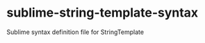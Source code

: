 sublime-string-template-syntax
==============================

Sublime syntax definition file for StringTemplate